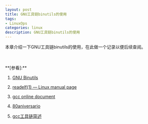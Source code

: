 ```yaml
---
layout: post
title: GNU工具链binutils的使用
tags:
- LinuxOps
categories: linux
description: GNU工具链binutils的使用
---
```



本章介绍一下GNU工具链binutils的使用，在此做一个记录以便后续查阅。



<!-- more -->





<br />
<br />
**[参看]:**

1. [GNU Binutils](http://www.gnu.org/software/binutils/)

2. [readelf(1) — Linux manual page](https://man7.org/linux/man-pages/man1/readelf.1.html)

3. [gcc online document](https://gcc.gnu.org/onlinedocs/)

4. [80aniversario](https://www.gcc.com/wp-content/uploads/2021/11/80aniversario.pdf)

5. [gcc工具链简述](https://www.cnblogs.com/embedded-linux/p/6012729.html)

<br />
<br />
<br />





